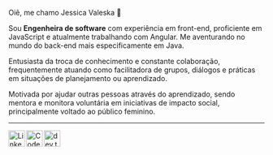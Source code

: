 Oiê, me chamo Jessica Valeska 👋

Sou **Engenheira de software** com experiência em front-end, proficiente em JavaScript e atualmente trabalhando com Angular. Me aventurando no mundo do back-end mais especificamente em Java.

Entusiasta da troca de conhecimento e constante colaboração, frequentemente atuando como facilitadora de grupos, diálogos e práticas em situações de planejamento ou aprendizado.

Motivada por ajudar outras pessoas através do aprendizado, sendo mentora e monitora voluntária em iniciativas de impacto social, principalmente voltado ao público feminino.

---

<a href="https://www.linkedin.com/in/jessicavaleska/">
  <img height="32" width="32" align="left" alt="LinkedIn" src="https://cdn.simpleicons.org/linkedin/54487A" />
</a>

<!-- <a href="">
  <img height="32" width="32" align="left" alt="Instagram" src="https://cdn.simpleicons.org/instagram/54487A" />
</a> -->

<!-- <a href="">
  <img height="32" width="32" align="left" alt="Twitter or X" src="https://cdn.simpleicons.org/twitter/54487A" />
</a> -->

<a href="https://codepen.io/jessicavaleska">
  <img height="32" width="32" align="left" alt="CodePen" src="https://cdn.simpleicons.org/CodePen/54487A" />
</a>

<a href="https://dev.to/jessicavaleska">
  <img height="32" width="32" align="left" alt="dev.to" src="https://cdn.simpleicons.org/devdotto/54487A" />
</a>
